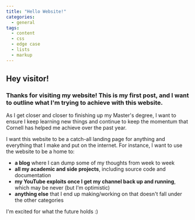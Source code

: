 ```yaml
---
title: "Hello Website!"
categories:
  - general
tags:
  - content
  - css
  - edge case
  - lists
  - markup
---
```

## Hey visitor!
### Thanks for visiting my website! This is my first post, and I want to outline what I'm trying to achieve with this website. 

As I get closer and closer to finishing up my Master's degree, I want to ensure I keep learning new things and continue to keep the momentum that Cornell has helped me achieve over the past year.

I want this website to be a catch-all landing page for anything and everything that I make and put on the internet. For instance, I want to use the website to be a home to:
- **a blog** where I can dump some of my thoughts from week to week 
- **all my academic and side projects**, including source code and documentation
- **my YouTube exploits once I get my channel back up and running**, which may be never (but I'm optimistic)
- **anything else** that I end up making/working on that doesn't fall under the other categories

I'm excited for what the future holds :)